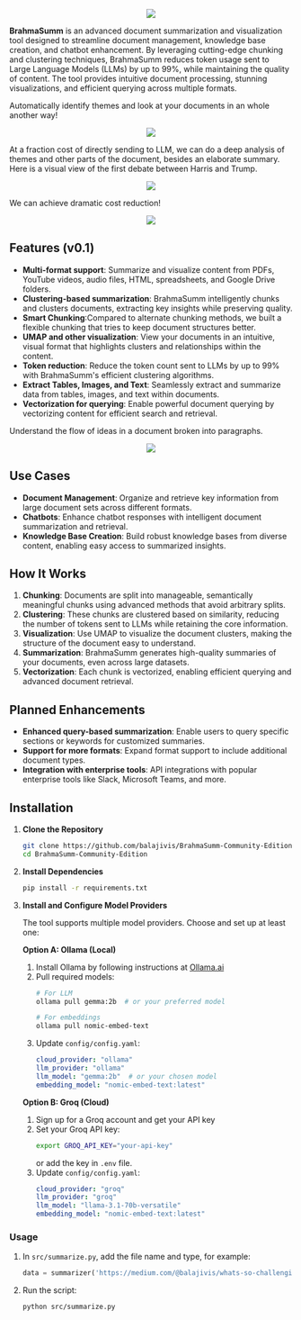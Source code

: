 
<p align="center">
  <img src="images/full_logo.png" />
</p>

**BrahmaSumm** is an advanced document summarization and visualization tool designed to streamline document management, knowledge base creation, and chatbot enhancement. By leveraging cutting-edge chunking and clustering techniques, BrahmaSumm reduces token usage sent to Large Language Models (LLMs) by up to 99%, while maintaining the quality of content. The tool provides intuitive document processing, stunning visualizations, and efficient querying across multiple formats.

Automatically identify themes and look at your documents in an whole another way!
<p align="center">
  <img src="images/umap.png" />
</p>

At a fraction cost of directly sending to LLM, we can do a deep analysis of themes and other parts of the document, besides an elaborate summary. Here is a visual view of the first debate between Harris and Trump.

<p align="center">
  <img src="images/presidential_debate_themes.png" />
</p>

We can achieve dramatic cost reduction!
<p align="center">
  <img src="images/cost.png" />
</p>

## Features (v0.1)
- **Multi-format support**: Summarize and visualize content from PDFs, YouTube videos, audio files, HTML, spreadsheets, and Google Drive folders.
- **Clustering-based summarization**: BrahmaSumm intelligently chunks and clusters documents, extracting key insights while preserving quality.
- **Smart Chunking**:Compared to alternate chunking methods, we built a flexible chunking that tries to keep document structures better.
- **UMAP and other visualization**: View your documents in an intuitive, visual format that highlights clusters and relationships within the content.
- **Token reduction**: Reduce the token count sent to LLMs by up to 99% with BrahmaSumm's efficient clustering algorithms.
- **Extract Tables, Images, and Text**: Seamlessly extract and summarize data from tables, images, and text within documents.
- **Vectorization for querying**: Enable powerful document querying by vectorizing content for efficient search and retrieval.

Understand the flow of ideas in a document broken into paragraphs.
<p align="center">
  <img src="images/document_flow.png" />
</p>

## Use Cases
- **Document Management**: Organize and retrieve key information from large document sets across different formats.
- **Chatbots**: Enhance chatbot responses with intelligent document summarization and retrieval.
- **Knowledge Base Creation**: Build robust knowledge bases from diverse content, enabling easy access to summarized insights.

## How It Works
1. **Chunking**: Documents are split into manageable, semantically meaningful chunks using advanced methods that avoid arbitrary splits.
2. **Clustering**: These chunks are clustered based on similarity, reducing the number of tokens sent to LLMs while retaining the core information.
3. **Visualization**: Use UMAP to visualize the document clusters, making the structure of the document easy to understand.
4. **Summarization**: BrahmaSumm generates high-quality summaries of your documents, even across large datasets.
5. **Vectorization**: Each chunk is vectorized, enabling efficient querying and advanced document retrieval.

## Planned Enhancements
- **Enhanced query-based summarization**: Enable users to query specific sections or keywords for customized summaries.
- **Support for more formats**: Expand format support to include additional document types.
- **Integration with enterprise tools**: API integrations with popular enterprise tools like Slack, Microsoft Teams, and more.

## Installation

1. **Clone the Repository**
   ```bash
   git clone https://github.com/balajivis/BrahmaSumm-Community-Edition.git
   cd BrahmaSumm-Community-Edition
   ```

2. **Install Dependencies**
   ```bash
   pip install -r requirements.txt
   ```

3. **Install and Configure Model Providers**

   The tool supports multiple model providers. Choose and set up at least one:

   **Option A: Ollama (Local)**
   1. Install Ollama by following instructions at [Ollama.ai](https://ollama.ai)
   2. Pull required models:
      ```bash
      # For LLM
      ollama pull gemma:2b  # or your preferred model

      # For embeddings
      ollama pull nomic-embed-text
      ```
   3. Update `config/config.yaml`:
      ```yaml
      cloud_provider: "ollama"
      llm_provider: "ollama"
      llm_model: "gemma:2b"  # or your chosen model
      embedding_model: "nomic-embed-text:latest"
      ```

   **Option B: Groq (Cloud)**
   1. Sign up for a Groq account and get your API key
   2. Set your Groq API key:
      ```bash
      export GROQ_API_KEY="your-api-key"
      ```
      or add the key in `.env` file.
   3. Update `config/config.yaml`:
      ```yaml
      cloud_provider: "groq"
      llm_provider: "groq"
      llm_model: "llama-3.1-70b-versatile"
      embedding_model: "nomic-embed-text:latest"
      ```

### Usage

1. In `src/summarize.py`, add the file name and type, for example:
   ```python
   data = summarizer('https://medium.com/@balajivis/whats-so-challenging-about-building-chatbots-drawing-lessons-from-the-trenches-1ca7343c6e3d', "web")
   ```

2. Run the script:
   ```bash
   python src/summarize.py
   ```